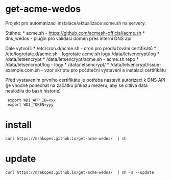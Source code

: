 # get-acme-wedos

Projekt pro automatizaci instalace/aktualizace acme.sh na servery.

Stáhne:
	* acme.sh - https://github.com/acmesh-official/acme.sh
	* dns_wedos - plugin pro validaci domén přes interní DNS api

Dále vytvoří:
	* /etc/cron.d/acme.sh - cron pro prodlužování certifikátů
	* /etc/logrotate.d/acme.sh - logrotate acme.sh logu /data/letsencrypt/log
	* /data/letsencrypt
	* /data/letsencrypt/acme.sh - acme.sh repo
	* /data/letsencrypt/log - logy
	* /data/letsencrypt/
	* /data/letsencrypt/issue-example.com.sh - vzor skriptu pro počáteční vystavení a instalaci certifikátu

Před vystavením prvního certifikátu je potřeba nastavit autorizaci k DNS API
(je vhodné ponechat na začátku příkazu mezeru, aby se citlivá data neuložila do bash historie)

```
 export WDI_APP_ID=xxx
 export WDI_TOKEN=yyy
```

# install
```
curl https://mrakopes.github.io/get-acme-wedos/  | sh
```

# update
```
curl https://mrakopes.github.io/get-acme-wedos/  | sh -s --update
```
